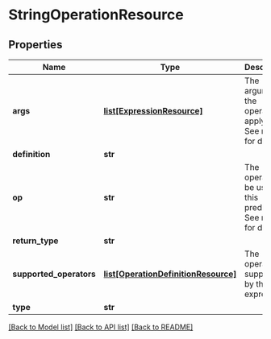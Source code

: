 # StringOperationResource

## Properties
Name | Type | Description | Notes
------------ | ------------- | ------------- | -------------
**args** | [**list[ExpressionResource]**](ExpressionResource.md) | The arguments the operator apply to. See notes for details. | 
**definition** | **str** |  | [optional] 
**op** | **str** | The operator to be used in this predicate. See notes for details. | 
**return_type** | **str** |  | [optional] 
**supported_operators** | [**list[OperationDefinitionResource]**](OperationDefinitionResource.md) | The operators supported by this expression | [optional] 
**type** | **str** |  | [optional] 

[[Back to Model list]](../README.md#documentation-for-models) [[Back to API list]](../README.md#documentation-for-api-endpoints) [[Back to README]](../README.md)


